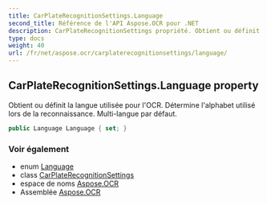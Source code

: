 ```yaml
---
title: CarPlateRecognitionSettings.Language
second_title: Référence de l'API Aspose.OCR pour .NET
description: CarPlateRecognitionSettings propriété. Obtient ou définit la langue utilisée pour lOCR.  Détermine lalphabet utilisé lors de la reconnaissance. Multilangue par défaut.
type: docs
weight: 40
url: /fr/net/aspose.ocr/carplaterecognitionsettings/language/
---
```

## CarPlateRecognitionSettings.Language property

Obtient ou définit la langue utilisée pour l'OCR.  Détermine l'alphabet utilisé lors de la reconnaissance. Multi-langue par défaut.

```csharp
public Language Language { set; }
```

### Voir également

* enum [Language](../../language/)
* class [CarPlateRecognitionSettings](../)
* espace de noms [Aspose.OCR](../../carplaterecognitionsettings/)
* Assemblée [Aspose.OCR](../../../)


